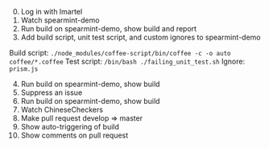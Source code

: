 0. Log in with lmartel
1. Watch spearmint-demo
2. Run build on spearmint-demo, show build and report
3. Add build script, unit test script, and custom ignores to spearmint-demo

Build script: `./node_modules/coffee-script/bin/coffee -c -o auto coffee/*.coffee`
Test script: `/bin/bash ./failing_unit_test.sh`
Ignore: `prism.js`

4. Run build on spearmint-demo, show build
5. Suppress an issue
6. Run build on spearmint-demo, show build
7. Watch ChineseCheckers
8. Make pull request develop => master
9. Show auto-triggering of build
10. Show comments on pull request
